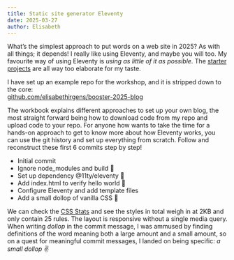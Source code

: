 ```yaml
---
title: Static site generator Eleventy
date: 2025-03-27
author: Elisabeth
---
```


What’s the simplest approach to put words on a web site in 2025? As with all things; it depends! I really like using Eleventy, and maybe you will too. My favourite way of using Eleventy is _using as little of it as possible_. The [starter projects](https://www.11ty.dev/docs/starter/) are all way too elaborate for my taste.

I have set up an example repo for the workshop, and it is stripped down to the core: <br>[github.com/elisabethirgens/booster-2025-blog](https://github.com/elisabethirgens/booster-2025-blog)

The workbook explains different approaches to set up your own blog, the most straight forward being how to download code from my repo and upload code to your repo. For anyone how wants to take the time for a hands-on approach to get to know more about how Eleventy works, you can use the git history and set up everything from scratch. Follow and reconstruct these first 6 commits step by step!

- Initial commit
- Ignore node_modules and build 🙈
- Set up dependency @11ty/eleventy 🎈
- Add index.html to verify hello world 👋
- Configure Eleventy and add template files
- Add a small dollop of vanilla CSS 🍦

We can check the [CSS Stats](https://cssstats.com/stats/?url=https%3A%2F%2Felisabethirgens.github.io%2Fbooster-2025-blog%2F) and see the styles in total weigh in at 2KB and only contain 25 rules. The layout is responsive without a single media query. When writing _dollop_ in the commit message, I was ammused by finding definitions of the word meaning both a large amount and a small amount, so on a quest for meaningful commit messages, I landed on being specific: _a small dollop_ ✌️
